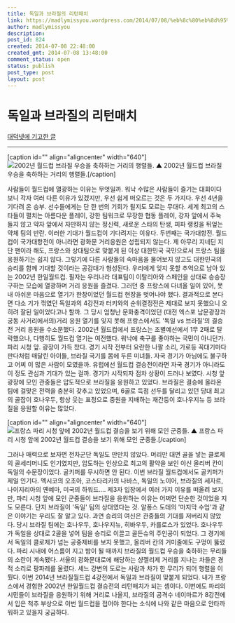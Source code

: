 ```yaml
---
title: 독일과 브라질의 리턴매치
link: https://madlymissyou.wordpress.com/2014/07/08/%eb%8c%80%eb%8d%95%eb%84%b7-%eb%8f%85%ec%9d%bc%ea%b3%bc-%eb%b8%8c%eb%9d%bc%ec%a7%88%ec%9d%98-%eb%a6%ac%ed%84%b4%eb%a7%a4%ec%b9%98/
author: madlymissyou
description: 
post_id: 824
created: 2014-07-08 22:48:00
created_gmt: 2014-07-08 13:48:00
comment_status: open
status: publish
post_type: post
layout: post
---
```


# 독일과 브라질의 리턴매치

[대덕넷에 기고한 글](http://www.hellodd.com/news/article.html?no=49412)

* * *

[caption id="" align="aligncenter" width="640"]![2002년 월드컵 브라질 우승을 축하하는 거리의 행렬들. ](http://www.hellodd.com/data/photos/20140728/art_1404784087.jpg) ▲ 2002년 월드컵 브라질 우승을 축하하는 거리의 행렬들.[/caption] 

사람들이 월드컵에 열광하는 이유는 무엇일까. 워낙 수많은 사람들이 즐기는 대회이다 보니 각자 여러 다른 이유가 있겠지만, 우선 쉽게 떠오르는 것은 두 가지다. 우선 4년을 기다려 온 승부. 선수들에게는 단 한 번의 기회가 될지도 모르는 무대다. 세계 최고의 스타들이 펼치는 아름다운 플레이, 강한 팀워크로 무장한 협동 플레이, 강자 앞에서 주눅 들지 않고 약자 앞에서 자만하지 않는 정신력, 새로운 스타의 탄생, 피파 랭킹을 뒤엎는 약체 팀의 반란. 이러한 기대가 월드컵이 기다려지는 이유다. 두번째는 국가대항전. 월드컵이 국가대항전이 아니라면 광화문 거리응원은 성립되지 않는다. 제 아무리 지네딘 지단 팬이라 해도, 프랑스와 상대팀으로 맞붙게 된 이상 대한민국 국민으로서 프랑스 팀을 응원하기는 쉽지 않다. 그렇기에 다른 사람들의 속마음을 물어보지 않고도 대한민국의 승리를 함께 기대할 것이라는 공감대가 형성된다. 우리에게 잊지 못할 추억으로 남아 있는 2002년 한일월드컵. 필자는 우리나라 대표팀이 이탈리아와 스페인을 상대로 승승장구하는 모습에 열광하며 거리 응원을 즐겼다. 그러던 중 프랑스에 다녀올 일이 있어, 못내 아쉬운 마음으로 열기가 한창이었던 월드컵 현장을 벗어나야 했다. 결과적으로 본다면 다소 기가 꺾였던 독일과의 4강전과 터키와의 순위결정전은 제대로 보지 못했으니 오히려 잘된 일이었다고나 할까. 그 당시 엄청난 문화충격이었던 (대전 엑스포 남문광장과 궁동 사거리에서의)거리 응원 열기를 잊지 못해 프랑스에서도 '독일 vs 브라질'의 결승전 거리 응원을 수소문했다. 2002년 월드컵에서 프랑스는 조별예선에서 1무 2패로 탈락했으나, 다행히도 월드컵 열기는 여전했다. 워낙에 축구를 좋아하는 국민이 아니던가. 파리 시청 앞. 광장이 가득 찼다. 경기 시작 전부터 요란한 나팔 소리, 가로등 꼭대기마다 판다처럼 매달린 아이들, 브라질 국기를 몸에 두른 미녀들. 자국 경기가 아님에도 불구하고 어찌 이 많은 사람이 모였을까. 유럽에선 월드컵 결승전이라면 자국 경기가 아니라도 이 정도 관심과 기대가 있는 걸까. 경기가 시작되자 점차 상황이 드러나 보였다. 시청 앞 광장에 모인 관중들은 압도적으로 브라질을 응원하고 있었다. 브라질은 결승에 올라온 팀에 걸맞은 전력을 충분히 갖추고 있었으며, 6골로 득점 선두를 달리고 있던 당대 최고의 골잡이 호나우두, 항상 웃는 표정으로 중원을 지배하는 재간둥이 호나우지뉴 등 브라질을 응원할 이유는 많았다. 

[caption id="" align="aligncenter" width="640"]![프랑스 파리 시청 앞에 2002년 월드컵 결승을 보기 위해 모인 군중들. ](http://www.hellodd.com/data/photos/20140728/art_1404784102.jpg) ▲ 프랑스 파리 시청 앞에 2002년 월드컵 결승을 보기 위해 모인 군중들.[/caption] 

그러나 매력으로 보자면 전차군단 독일도 만만치 않았다. 머리만 대면 골을 넣는 클로제의 골세리머니도 인기였지만, 압도하는 인상으로 최고의 활약을 보인 야신 올리버 칸이 독일의 수문장이었다. 골키퍼를 무시하면 안 된다. 이번 브라질 월드컵에서도 골키퍼가 제일 인기다. 멕시코의 오초아, 코스타리카의 나바스, 독일의 노이어, 브라질의 세자르, 나이지리아의 옌예마, 미국의 하워드…. 제3자 입장에서 여러 가지 이유를 떠올려 보지만, 파리 시청 앞에 모인 군중들이 브라질을 응원하는 이유는 어쩌면 단순한 것이었을 지도 모른다. 단지 브라질이 '독일' 팀의 상대였다는 것. 알퐁스 도데의 '마지막 수업'과 같은 이야기는 우리도 잘 알고 있다. 과연 승리의 여신은 관중들의 기대를 저버리지 않았다. 당시 브라질 팀에는 호나우두, 호나우지뉴, 히바우두, 카를로스가 있었다. 호나우두가 독일을 상대로 2골을 넣어 팀을 승리로 이끌고 골든슈의 주인공이 되었다. 그 경기에서 독일의 클로제가 넘는 공중제비를 보지 못했고, 올리버 칸의 거미줄에도 구멍이 뚫렸다. 파리 시내에 어스름이 지고 밤이 될 때까지 브라질의 월드컵 우승을 축하하는 무리들의 소란이 계속됐다. 서울의 광화문대로에 해당하는 샹젤리제 거리를 지나는 차들은 경적 소리로 팡파레를 울렸다. 세느 강변의 도로는 사람과 차가 한 무리가 되어 행렬을 이뤘다. 이번 2014년 브라질월드컵 4강전에서 독일과 브라질이 맞붙게 되었다. 내가 프랑스에서 경험한 2002년 한일월드컵 결승전의 리턴매치가 되는 셈이다. 이번에도 파리의 시민들이 브라질을 응원하기 위해 거리로 나올지, 브라질의 공격수 네이마르가 8강전에서 입은 척추 부상으로 이번 월드컵을 접어야 한다는 소식에 나와 같은 마음으로 안타까워하고 있을지 궁금하다.